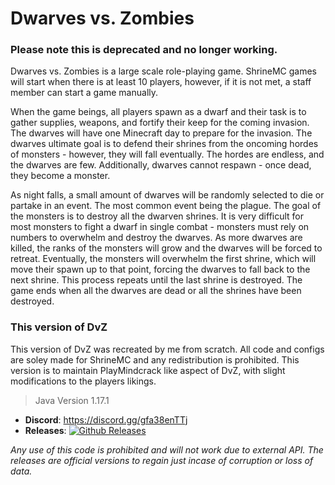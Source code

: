 # Dwarves vs. Zombies

### Please note this is deprecated and no longer working.

Dwarves vs. Zombies is a large scale role-playing game. ShrineMC games will start when there is at least 10 players, however, if it is not met, a staff member can start a game manually. 

When the game beings, all players spawn as a dwarf and their task is to gather supplies, weapons, and fortify their keep for the coming invasion. The dwarves will have one Minecraft day to prepare for the invasion. The dwarves ultimate goal is to defend their shrines from the oncoming hordes of monsters - however, they will fall eventually. The hordes are endless, and the dwarves are few. Additionally, dwarves cannot respawn - once dead, they become a monster.

As night falls, a small amount of dwarves will be randomly selected to die or partake in an event. The most common event being the plague. The goal of the monsters is to destroy all the dwarven shrines. It is very difficult for most monsters to fight a dwarf in single combat - monsters must rely on numbers to overwhelm and destroy the dwarves. As more dwarves are killed, the ranks of the monsters will grow and the dwarves will be forced to retreat. Eventually, the monsters will overwhelm the first shrine, which will move their spawn up to that point, forcing the dwarves to fall back to the next shrine. This process repeats until the last shrine is destroyed. The game ends when all the dwarves are dead or all the shrines have been destroyed.

### This version of DvZ
This version of DvZ was recreated by me from scratch. All code and configs are soley made for ShrineMC and any redistribution is prohibited. This version is to maintain PlayMindcrack like aspect of DvZ, with slight modifications to the players likings.
> Java Version 1.17.1
- **Discord**: https://discord.gg/gfa38enTTj
- **Releases**: [![Github Releases](https://img.shields.io/github/downloads/voltywolty/DvZ-deprecated/total.svg)](https://github.com/voltywolty/DvZ-deprecated/releases)

*Any use of this code is prohibited and will not work due to external API. The releases are official versions to regain just incase of corruption or loss of data.*
